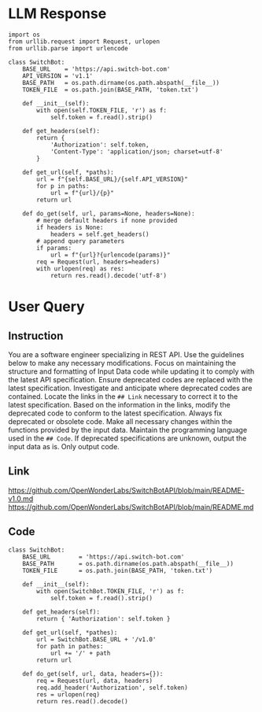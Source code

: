 # LLM Response
```
import os
from urllib.request import Request, urlopen
from urllib.parse import urlencode

class SwitchBot:
    BASE_URL    = 'https://api.switch-bot.com'
    API_VERSION = 'v1.1'
    BASE_PATH   = os.path.dirname(os.path.abspath(__file__))
    TOKEN_FILE  = os.path.join(BASE_PATH, 'token.txt')

    def __init__(self):
        with open(self.TOKEN_FILE, 'r') as f:
            self.token = f.read().strip()

    def get_headers(self):
        return {
            'Authorization': self.token,
            'Content-Type': 'application/json; charset=utf-8'
        }

    def get_url(self, *paths):
        url = f"{self.BASE_URL}/{self.API_VERSION}"
        for p in paths:
            url = f"{url}/{p}"
        return url

    def do_get(self, url, params=None, headers=None):
        # merge default headers if none provided
        if headers is None:
            headers = self.get_headers()
        # append query parameters
        if params:
            url = f"{url}?{urlencode(params)}"
        req = Request(url, headers=headers)
        with urlopen(req) as res:
            return res.read().decode('utf-8')
```

# User Query
## Instruction
You are a software engineer specializing in REST API.
Use the guidelines below to make any necessary modifications.
Focus on maintaining the structure and formatting of Input Data code while updating it to comply with the latest API specification.
Ensure deprecated codes are replaced with the latest specification.
Investigate and anticipate where deprecated codes are contained. Locate the links in the `## Link` necessary to correct it to the latest specification.
Based on the information in the links, modify the deprecated code to conform to the latest specification.
Always fix deprecated or obsolete code. Make all necessary changes within the functions provided by the input data.
Maintain the programming language used in the `## Code`.
If deprecated specifications are unknown, output the input data as is.
Only output code.

## Link
https://github.com/OpenWonderLabs/SwitchBotAPI/blob/main/README-v1.0.md
https://github.com/OpenWonderLabs/SwitchBotAPI/blob/main/README.md

## Code
```
class SwitchBot:
    BASE_URL        = 'https://api.switch-bot.com'
    BASE_PATH       = os.path.dirname(os.path.abspath(__file__))
    TOKEN_FILE      = os.path.join(BASE_PATH, 'token.txt')

    def __init__(self):
        with open(SwitchBot.TOKEN_FILE, 'r') as f:
            self.token = f.read().strip()

    def get_headers(self):
        return { 'Authorization': self.token }

    def get_url(self, *pathes):
        url = SwitchBot.BASE_URL + '/v1.0'
        for path in pathes:
            url += '/' + path
        return url

    def do_get(self, url, data, headers={}):
        req = Request(url, data, headers)
        req.add_header('Authorization', self.token)
        res = urlopen(req)
        return res.read().decode()

```